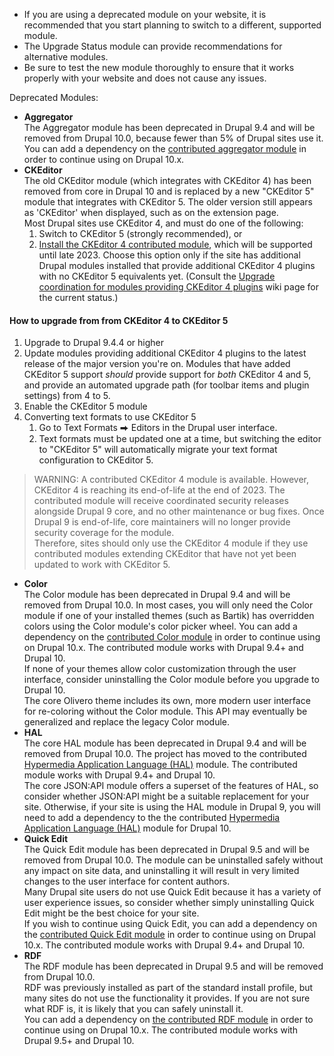 * If you are using a deprecated module on your website, it is recommended that you start planning to switch to a different, supported module.
* The Upgrade Status module can provide recommendations for alternative modules.
* Be sure to test the new module thoroughly to ensure that it works properly with your website and does not cause any issues.

Deprecated Modules:

* **Aggregator**  
 The Aggregator module has been deprecated in Drupal 9.4 and will be removed from Drupal 10.0, because fewer than 5% of Drupal sites use it. You can add a dependency on the [contributed aggregator module](https://www.drupal.org/project/aggregator) in order to continue using on Drupal 10.x.
* **CKEditor**  
 The old CKEditor module (which integrates with CKEditor 4) has been removed from core in Drupal 10 and is replaced by a new "CKEditor 5" module that integrates with CKEditor 5\. The older version still appears as 'CKEditor' when displayed, such as on the extension page.  
Most Drupal sites use CKEditor 4, and must do one of the following:  
   1. Switch to CKEditor 5 (strongly recommended), or  
   2. [Install the CKEditor 4 contributed module](//www.drupal.org/project/ckeditor), which will be supported until late 2023\. Choose this option only if the site has additional Drupal modules installed that provide additional CKEditor 4 plugins with no CKEditor 5 equivalents yet. (Consult the [Upgrade coordination for modules providing CKEditor 4 plugins](https://www.drupal.org/docs/core-modules-and-themes/core-modules/ckeditor-5-module/upgrade-coordination-for-modules-providing-ckeditor-4-plugins) wiki page for the current status.)  
#### How to upgrade from from CKEditor 4 to CKEditor 5  
   1. Upgrade to Drupal 9.4.4 or higher  
   2. Update modules providing additional CKEditor 4 plugins to the latest release of the major version you're on. Modules that have added CKEditor 5 support _should_ provide support for _both_ CKEditor 4 and 5, and provide an automated upgrade path (for toolbar items and plugin settings) from 4 to 5.  
   3. Enable the CKEditor 5 module  
   4. Converting text formats to use CKEditor 5  
         1. Go to Text Formats ⮕ Editors in the Drupal user interface.  
         2. Text formats must be updated one at a time, but switching the editor to "CKEditor 5" will automatically migrate your text format configuration to CKEditor 5.  
<!-- note-warning -->  
> WARNING: A contributed CKEditor 4 module is available. However, CKEditor 4 is reaching its end-of-life at the end of 2023. The contributed module will receive coordinated security releases alongside Drupal 9 core, and no other maintenance or bug fixes. Once Drupal 9 is end-of-life, core maintainers will no longer provide security coverage for the module.  
Therefore, sites should only use the CKEditor 4 module if they use contributed modules extending CKEditor that have not yet been updated to work with CKEditor 5.
* **Color**  
The Color module has been deprecated in Drupal 9.4 and will be removed from Drupal 10.0\. In most cases, you will only need the Color module if one of your installed themes (such as Bartik) has overridden colors using the Color module's color picker wheel. You can add a dependency on the [contributed Color module](https://www.drupal.org/project/color) in order to continue using on Drupal 10.x. The contributed module works with Drupal 9.4+ and Drupal 10.  
If none of your themes allow color customization through the user interface, consider uninstalling the Color module before you upgrade to Drupal 10.  
The core Olivero theme includes its own, more modern user interface for re-coloring without the Color module. This API may eventually be generalized and replace the legacy Color module.
* **HAL**  
The core HAL module has been deprecated in Drupal 9.4 and will be removed from Drupal 10.0\. The project has moved to the contributed [Hypermedia Application Language (HAL)](https://www.drupal.org/project/hal) module. The contributed module works with Drupal 9.4+ and Drupal 10.  
The core JSON:API module offers a superset of the features of HAL, so consider whether JSON:API might be a suitable replacement for your site. Otherwise, if your site is using the HAL module in Drupal 9, you will need to add a dependency to the the contributed [Hypermedia Application Language (HAL)](https://www.drupal.org/project/hal) module for Drupal 10.
* **Quick Edit**  
The Quick Edit module has been deprecated in Drupal 9.5 and will be removed from Drupal 10.0\. The module can be uninstalled safely without any impact on site data, and uninstalling it will result in very limited changes to the user interface for content authors.  
Many Drupal site users do not use Quick Edit because it has a variety of user experience issues, so consider whether simply uninstalling Quick Edit might be the best choice for your site.  
If you wish to continue using Quick Edit, you can add a dependency on the [contributed Quick Edit module](https://www.drupal.org/project/quickedit) in order to continue using on Drupal 10.x. The contributed module works with Drupal 9.4+ and Drupal 10.
* **RDF**  
The RDF module has been deprecated in Drupal 9.5 and will be removed from Drupal 10.0.  
RDF was previously installed as part of the standard install profile, but many sites do not use the functionality it provides. If you are not sure what RDF is, it is likely that you can safely uninstall it.  
You can add a dependency on [the contributed RDF module](https://www.drupal.org/project/rdf) in order to continue using on Drupal 10.x. The contributed module works with Drupal 9.5+ and Drupal 10.